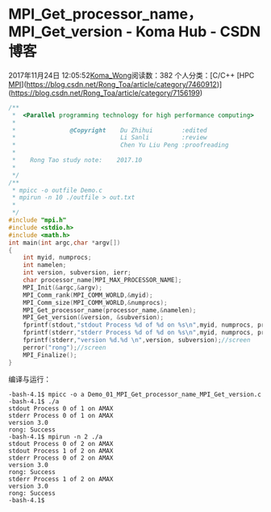 # MPI_Get_processor_name，MPI_Get_version - Koma Hub - CSDN博客
2017年11月24日 12:05:52[Koma_Wong](https://me.csdn.net/Rong_Toa)阅读数：382
个人分类：[C/C++																[HPC																[MPI](https://blog.csdn.net/Rong_Toa/article/category/7158194)](https://blog.csdn.net/Rong_Toa/article/category/7460912)](https://blog.csdn.net/Rong_Toa/article/category/7156199)
```cpp
/**
 *  <Parallel programming technology for high performance computing>
 *
 *               @Copyright    Du Zhihui        :edited
 *                             Li Sanli         :review
 *                             Chen Yu Liu Peng :proofreading
 *
 *    Rong Tao study note:    2017.10
 *
 */
/**
 * mpicc -o outfile Demo.c 
 * mpirun -n 10 ./outfile > out.txt
 *
 */
#include "mpi.h"
#include <stdio.h>
#include <math.h>
int main(int argc,char *argv[])
{
    int myid, numprocs;
    int namelen;
    int version, subversion, ierr;
    char processor_name[MPI_MAX_PROCESSOR_NAME];
    MPI_Init(&argc,&argv);
    MPI_Comm_rank(MPI_COMM_WORLD,&myid);
    MPI_Comm_size(MPI_COMM_WORLD,&numprocs);
    MPI_Get_processor_name(processor_name,&namelen);
    MPI_Get_version(&version, &subversion);
    fprintf(stdout,"stdout Process %d of %d on %s\n",myid, numprocs, processor_name);//mpirun -n 10 ./a > out.txt
    fprintf(stderr,"stderr Process %d of %d on %s\n",myid, numprocs, processor_name);//screen
    fprintf(stderr,"version %d.%d \n",version, subversion);//screen
    perror("rong");//screen
    MPI_Finalize();
}
```
编译与运行：
```
-bash-4.1$ mpicc -o a Demo_01_MPI_Get_processor_name_MPI_Get_version.c
-bash-4.1$ ./a
stdout Process 0 of 1 on AMAX
stderr Process 0 of 1 on AMAX
version 3.0 
rong: Success
-bash-4.1$ mpirun -n 2 ./a
stdout Process 0 of 2 on AMAX
stdout Process 1 of 2 on AMAX
stderr Process 0 of 2 on AMAX
version 3.0 
rong: Success
stderr Process 1 of 2 on AMAX
version 3.0 
rong: Success
-bash-4.1$
```
